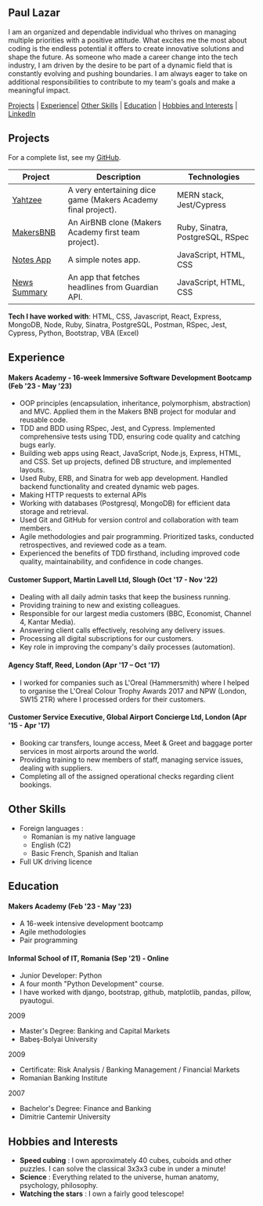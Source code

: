 ## Paul Lazar

I am an organized and dependable individual who thrives on managing multiple priorities with a positive attitude. What excites me the most about coding is the endless potential it offers to create innovative solutions and shape the future. As someone who made a career change into the tech industry, I am driven by the desire to be part of a dynamic field that is constantly evolving and pushing boundaries. I am always eager to take on additional responsibilities to contribute to my team's goals and make a meaningful impact.

[Projects](#projects) | [Experience](#experience)| [Other Skills](#other-skills) | [Education](#education) | [Hobbies and Interests](#hobbies-and-interests) | [LinkedIn](https://www.linkedin.com/in/paul-lazar-03469693/)

## Projects

For a complete list, see my [GitHub](https://github.com/Paul3111?tab=repositories).

| Project   | Description | Technologies |
|---        |---         |---           |
| [Yahtzee](https://github.com/Paul3111/yahtzee) | A very entertaining dice game (Makers Academy final project). | MERN stack, Jest/Cypress |
| [MakersBNB](https://github.com/Paul3111/MakersBNB) | An AirBNB clone (Makers Academy first team project). | Ruby, Sinatra, PostgreSQL, RSpec |
| [Notes App](https://github.com/Paul3111/notes-app) | A simple notes app. | JavaScript, HTML, CSS |
| [News Summary](https://github.com/Paul3111/news-summary-challenge) | An app that fetches headlines from Guardian API. | JavaScript, HTML, CSS |

**Tech I have worked with**:
HTML, CSS, Javascript, React, Express, MongoDB, Node,
Ruby, Sinatra, PostgreSQL, Postman,
RSpec, Jest, Cypress,
Python, Bootstrap,
VBA (Excel)

## Experience

#### Makers Academy - 16-week Immersive Software Development Bootcamp (Feb '23 - May '23)
-	OOP principles (encapsulation, inheritance, polymorphism, abstraction) and MVC. Applied them in the Makers BNB project for modular and reusable code.
-	TDD and BDD using RSpec, Jest, and Cypress. Implemented comprehensive tests using TDD, ensuring code quality and catching bugs early.
-	Building web apps using React, JavaScript, Node.js, Express, HTML, and CSS. Set up projects, defined DB structure, and implemented layouts.
-	Used Ruby, ERB, and Sinatra for web app development. Handled backend functionality and created dynamic web pages.
-	Making HTTP requests to external APIs
-	Working with databases (Postgresql, MongoDB) for efficient data storage and retrieval.
-	Used Git and GitHub for version control and collaboration with team members.
-	Agile methodologies and pair programming. Prioritized tasks, conducted retrospectives, and reviewed code as a team.
-	Experienced the benefits of TDD firsthand, including improved code quality, maintainability, and confidence in code changes.

#### Customer Support, Martin Lavell Ltd, Slough (Oct '17 - Nov '22)
- Dealing with all daily admin tasks that keep the business running.
- Providing training to new and existing colleagues.
- Responsible for our largest media customers (BBC, Economist, Channel 4, Kantar Media).
- Answering client calls effectively, resolving any delivery issues.
- Processing all digital subscriptions for our customers.
- Key role in improving the company's daily processes (automation).

#### Agency Staff, Reed, London (Apr '17 – Oct '17)
-	I worked for companies such as L'Oreal (Hammersmith) where I helped to organise the L'Oreal Colour Trophy Awards 2017 and NPW (London, SW15 2TR) where I processed orders for their customers.

#### Customer Service Executive, Global Airport Concierge Ltd, London (Apr '15 - Apr '17)
- Booking car transfers, lounge access, Meet & Greet and baggage porter services in most airports around the world.
- Providing training to new members of staff, managing service issues, dealing with suppliers.
- Completing all of the assigned operational checks regarding client bookings.

## Other Skills

 - Foreign languages : 
   - Romanian is my native language
   - English (C2)
   - Basic French, Spanish and Italian
 - Full UK driving licence

## Education

#### Makers Academy (Feb '23 - May '23)

- A 16-week intensive development bootcamp
- Agile methodologies
- Pair programming

#### Informal School of IT, Romania (Sep '21) - Online
- Junior Developer: Python
- A four month "Python Development" course.
- I have worked with django, bootstrap, github, matplotlib, pandas, pillow, pyautogui.

2009
- Master's Degree: Banking and Capital Markets
- Babeş-Bolyai University

2009
- Certificate: Risk Analysis / Banking Management / Financial Markets
- Romanian Banking Institute

2007
- Bachelor's Degree: Finance and Banking
- Dimitrie Cantemir University

## Hobbies and Interests
- **Speed cubing** : I own approximately 40 cubes, cuboids and other puzzles. I can solve the classical 3x3x3 cube in under a minute!
- **Science** : Everything related to the universe, human anatomy, psychology, philosophy.
- **Watching the stars** : I own a fairly good telescope!
